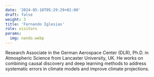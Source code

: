 ```yaml
---
date: '2024-05-10T05:29:29+02:00'
draft: false
weight: 3
title: 'Fernando Iglesias'
role: visitors
params:
  img: nando.webp
---
```


Research Associate in the German Aerospace Center (DLR), Ph.D. in Atmospheric Science from Lancaster University, UK. He works on combining causal discovery and deep learning methods to address systematic errors in climate models and improve climate projections.
